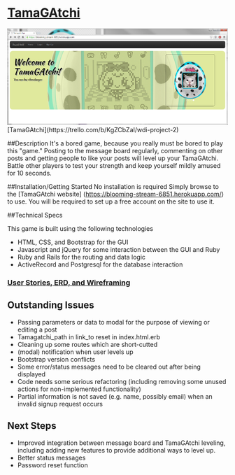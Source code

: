 # [TamaGAtchi](https://tamagatchi.herokuapp.com/)

<img src="app/assets/screenshot.png">
[TamaGAtchi](https://trello.com/b/KgZCbZaI/wdi-project-2)

##Description
It's a bored game, because you really must be bored to play this "game."  Posting to the message board regularly, commenting on other posts and getting people to like your posts will level up your TamaGAtchi.  Battle other players to test your strength and keep yourself mildly amused for 10 seconds.

##Installation/Getting Started
No installation is required  Simply browse to the [TamaGAtchi website]
(https://blooming-stream-6851.herokuapp.com/)
to use.  You will be required to set up a free account on the site to use it.

##Technical Specs

This game is built using the following technologies

- HTML, CSS, and Bootstrap for the GUI
- Javascript and jQuery for some interaction between the GUI and Ruby
- Ruby and Rails for the routing and data logic
- ActiveRecord and Postgresql for the database interaction

### [User Stories, ERD, and Wireframing](https://trello.com/b/KgZCbZaI/wdi-project-2)

## Outstanding Issues
- Passing parameters or data to modal for the purpose of viewing or editing a post
- Tamagatchi_path in link_to reset in index.html.erb
- Cleaning up some routes which are short-cutted
- (modal) notification when user levels up
- Bootstrap version conflicts
- Some error/status messages need to be cleared out after being displayed
- Code needs some serious refactoring (including removing some unused actions for non-implemented functionality)
- Partial information is not saved (e.g. name, possibly email) when an invalid signup request occurs

## Next Steps
- Improved integration between message board and TamaGAtchi leveling, including adding new features to provide additional ways to level up.
- Better status messages
- Password reset function
